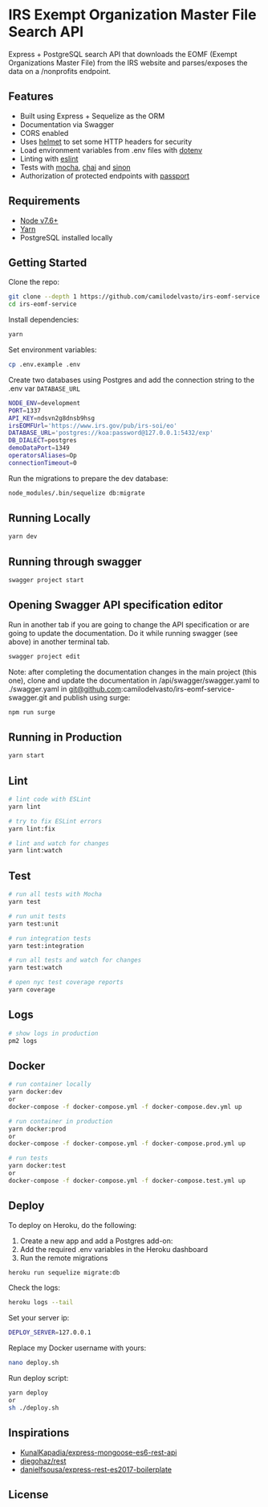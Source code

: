 # IRS Exempt Organization Master File Search API
Express + PostgreSQL search API that downloads the EOMF (Exempt Organizations Master File) from the IRS website and parses/exposes the data on a /nonprofits endpoint.


## Features
 - Built using Express + Sequelize as the ORM
 - Documentation via Swagger
 - CORS enabled
 - Uses [helmet](https://github.com/helmetjs/helmet) to set some HTTP headers for security
 - Load environment variables from .env files with [dotenv](https://github.com/rolodato/dotenv-safe)
 - Linting with [eslint](http://eslint.org)
 - Tests with [mocha](https://mochajs.org), [chai](http://chaijs.com) and [sinon](http://sinonjs.org)
 - Authorization of protected endpoints with [passport](http://passportjs.org)

## Requirements

 - [Node v7.6+](https://nodejs.org/en/download/current/)
 - [Yarn](https://yarnpkg.com/en/docs/install)
 - PostgreSQL installed locally

## Getting Started

Clone the repo:

```bash
git clone --depth 1 https://github.com/camilodelvasto/irs-eomf-service.git
cd irs-eomf-service
```

Install dependencies:

```bash
yarn
```

Set environment variables:

```bash
cp .env.example .env
```

Create two databases using Postgres and add the connection string to the .env var `DATABASE_URL`

```bash
NODE_ENV=development
PORT=1337
API_KEY=ndsvn2g8dnsb9hsg
irsEOMFUrl='https://www.irs.gov/pub/irs-soi/eo'
DATABASE_URL='postgres://koa:password@127.0.0.1:5432/exp'
DB_DIALECT=postgres
demoDataPort=1349
operatorsAliases=Op
connectionTimeout=0
```

Run the migrations to prepare the dev database:

```bash
node_modules/.bin/sequelize db:migrate
```

## Running Locally

```bash
yarn dev
```

## Running through swagger

```bash
swagger project start
```

## Opening Swagger API specification editor

Run in another tab if you are going to change the API specification or are going to update the documentation. Do it while running swagger (see above) in another terminal tab.

```bash
swagger project edit
```

Note: after completing the documentation changes in the main project (this one), clone and update the documentation in /api/swagger/swagger.yaml to ./swagger.yaml in git@github.com:camilodelvasto/irs-eomf-service-swagger.git and publish using surge:

```bash
npm run surge
```

## Running in Production

```bash
yarn start
```

## Lint

```bash
# lint code with ESLint
yarn lint

# try to fix ESLint errors
yarn lint:fix

# lint and watch for changes
yarn lint:watch
```

## Test

```bash
# run all tests with Mocha
yarn test

# run unit tests
yarn test:unit

# run integration tests
yarn test:integration

# run all tests and watch for changes
yarn test:watch

# open nyc test coverage reports
yarn coverage
```

## Logs

```bash
# show logs in production
pm2 logs
```

## Docker

```bash
# run container locally
yarn docker:dev
or
docker-compose -f docker-compose.yml -f docker-compose.dev.yml up

# run container in production
yarn docker:prod
or
docker-compose -f docker-compose.yml -f docker-compose.prod.yml up

# run tests
yarn docker:test
or
docker-compose -f docker-compose.yml -f docker-compose.test.yml up
```

## Deploy
To deploy on Heroku, do the following:

1. Create a new app and add a Postgres add-on:
2. Add the required .env variables in the Heroku dashboard
3. Run the remote migrations

```bash
heroku run sequelize migrate:db
```


Check the logs:

```bash
heroku logs --tail
```

Set your server ip:

```bash
DEPLOY_SERVER=127.0.0.1
```

Replace my Docker username with yours:

```bash
nano deploy.sh
```

Run deploy script:

```bash
yarn deploy
or
sh ./deploy.sh
```

## Inspirations

 - [KunalKapadia/express-mongoose-es6-rest-api](https://github.com/KunalKapadia/express-mongoose-es6-rest-api)
 - [diegohaz/rest](https://github.com/diegohaz/rest)
 - [danielfsousa/express-rest-es2017-boilerplate](https://github.com/danielfsousa/express-rest-es2017-boilerplate)

## License
